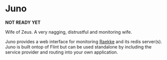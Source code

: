 Juno
====

__NOT READY YET__

Wife of Zeus. A very nagging, distrustful and monitoring wife.

Juno provides a web interface for monitoring [Raekke](http://github.com/henrikbjorn/Raekke) and its redis server(s).
Juno is built ontop of Flint but can be used standalone by including the service provider and routing into your own application.
